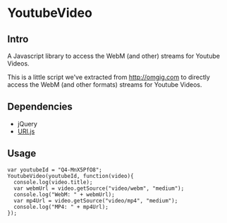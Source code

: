 # YoutubeVideo

## Intro

A Javascript library to access the WebM (and other) streams for Youtube Videos.

This is a little script we've extracted from http://omgig.com
 to directly access the WebM (and other formats) streams for Youtube Videos.

## Dependencies

- jQuery
- [URI.js](https://github.com/jwagener/uri.js)

## Usage

    var youtubeId = "Q4-MnX5PfO8";
    YoutubeVideo(youtubeId, function(video){
      console.log(video.title);
      var webmUrl = video.getSource("video/webm", "medium");
      console.log("WebM: " + webmUrl);
      var mp4Url = video.getSource("video/mp4", "medium");
      console.log("MP4: " + mp4Url);
    });

    